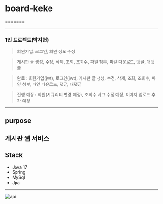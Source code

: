 # board-keke
=======

---
### 1인 프로젝트(박지현)
> 회원가입, 로그인, 회원 정보 수정

> 게시판 글 생성, 수정, 삭제, 조회, 조회수, 파일 첨부, 파일 다운로드, 댓글, 대댓글

> 완료 : 회원가입(jwt), 로그인(jwt), 게시판 글 생성, 수정, 삭제, 조회, 조회수, 파일 첨부, 파일 다운로드, 댓글, 대댓글

> 진행 예정 : 회원(시큐리티 변경 예정), 조회수 버그 수정 예정, 이미지 업로드 추가 예정

---
## purpose
**게시판 웹 서비스**
---
## Stack
- Java 17
- Spring
- MySql
- Jpa

---
![api](https://github.com/jipark96/board-keke/assets/101976260/870ad8a5-cf83-4f9a-8100-841318ca4dd5)


